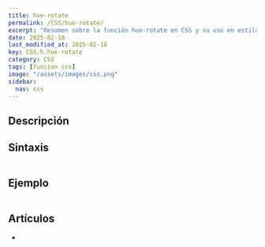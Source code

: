 ```yaml
---
title: hue-rotate
permalink: /CSS/hue-rotate/
excerpt: "Resumen sobre la función hue-rotate en CSS y su uso en estilos visuales."
date: 2025-02-18
last_modified_at: 2025-02-18
key: CSS.h.hue-rotate
category: CSS
tags: [funcion css]
image: "/assets/images/css.png"
sidebar:
  nav: css
---
```


## Descripción


## Sintaxis


```css

```


## Ejemplo


```css

```


## Artículos

- 
